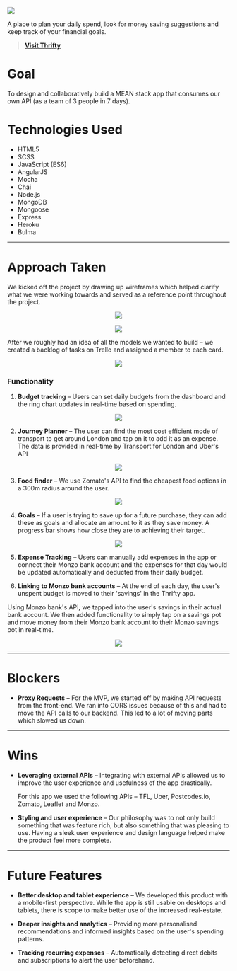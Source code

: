 ![](https://i.imgur.com/IwxlQTx.png)

A place to plan your daily spend, look for money saving suggestions and keep track of your financial goals.

> **[Visit Thrifty](https://thriftyapp.herokuapp.com)**

# Goal
To design and collaboratively build a MEAN stack app that consumes our own API (as a team of 3 people in 7 days).

# Technologies Used
* HTML5
* SCSS
* JavaScript (ES6)
* AngularJS
* Mocha
* Chai
* Node.js
* MongoDB
* Mongoose
* Express
* Heroku
* Bulma


---
# Approach Taken
We kicked off the project by drawing up wireframes which helped clarify what we were working towards and served as a reference point throughout the project.

<p align="center"><img src="https://i.imgur.com/38kqAG9.png"></p>
<p align="center"><img src="https://i.imgur.com/zsC9MiJ.png"></p>

After we roughly had an idea of all the models we wanted to build – we created a backlog of tasks on Trello and assigned a member to each card.

<p align="center"><img src="https://i.imgur.com/BojTg9B.jpg"></p>

### Functionality

1. **Budget tracking** – Users can set daily budgets from the dashboard and the ring chart updates in real-time based on spending.

<p align="center"><img src="https://thumbs.gfycat.com/HotFavorableBushsqueaker-size_restricted.gif"></p>

2. **Journey Planner** – The user can find the most cost efficient mode of transport to get around London and tap on it to add it as an expense. The data is provided in real-time by Transport for London and Uber's API

<p align="center"><img src="https://thumbs.gfycat.com/CluelessVigorousKite-size_restricted.gif"></p>

3. **Food finder** – We use Zomato's API to find the cheapest food options in a 300m radius around the user.

<p align="center"><img src="https://thumbs.gfycat.com/EagerWetAmericanbadger-size_restricted.gif"></p>
 
4. **Goals** – If a user is trying to save up for a future purchase, they can add these as goals and allocate an amount to it as they save money. A progress bar shows how close they are to achieving their target.

<p align="center"><img src="https://thumbs.gfycat.com/TepidAdmirableAyeaye-size_restricted.gif"></p>

5. **Expense Tracking** – Users can manually add expenses in the app or connect their Monzo bank account and the expenses for that day would be updated automatically and deducted from their daily budget. 

6. **Linking to Monzo bank accounts** – At the end of each day, the user's unspent budget is moved to their 'savings' in the Thrifty app.

 Using Monzo bank's API, we tapped into the user's savings in their actual bank account. We then added functionality to simply 	tap on a savings pot and move money from their Monzo bank account to their Monzo savings pot in real-time.

<p align="center"><img src="https://thumbs.gfycat.com/NauticalTangibleIguana-size_restricted.gif"></p>
 
---
# Blockers
* **Proxy Requests** – For the MVP, we started off by making API requests from the front-end. We ran into CORS issues because of this and had to move the API calls to our backend. This led to a lot of moving parts which slowed us down.

---
# Wins
* **Leveraging external APIs** – Integrating with external APIs allowed us to improve the user experience and usefulness of the app drastically.

	For this app we used the following APIs – TFL, Uber, Postcodes.io, Zomato, Leaflet and Monzo.

* **Styling and user experience** – Our philosophy was to not only build something that was feature rich, but also something that was pleasing to use. Having a sleek user experience and design language helped make the product feel more complete.	

---
# Future Features
* **Better desktop and tablet experience** – We developed this product with a mobile-first perspective. While the app is still usable on desktops and tablets, there is scope to make better use of the increased real-estate.

* **Deeper insights and analytics** – Providing more personalised recommendations and informed insights based on the user's spending patterns.

* **Tracking recurring expenses** – Automatically detecting direct debits and subscriptions to alert the user beforehand.
